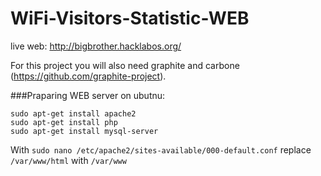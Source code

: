 # WiFi-Visitors-Statistic-WEB

live web: http://bigbrother.hacklabos.org/


For this project you will also need graphite and carbone (https://github.com/graphite-project). 

###Praparing WEB server on ubutnu:

```
sudo apt-get install apache2
sudo apt-get install php
sudo apt-get install mysql-server
```
With `sudo nano /etc/apache2/sites-available/000-default.conf`
replace `/var/www/html` with `/var/www`

